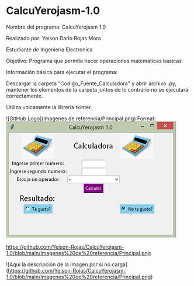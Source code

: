 # CalcuYerojasm-1.0
Nombre del programa: CalcuYerojasm 1.0

Realizado por:
Yeison Darío Rojas Mora

Estudiante de Ingenieria Electronica

Objetivo: Programa que permite hacer operaciones matematicas basicas

Información básica para ejecutar el programa:

Descargar la carpeta "Codigo_Fuente_Calculadora" y abrir archivo .py, mantener los elementos de la carpeta juntos de lo contrario no se ejecutará correctamente.

Utiliza unicamente la libreria tkinter.

![GitHub Logo](Imagenes de referencia/Principal.png)
Format: ![Alt Text](https://github.com/Yeison-Rojas/CalcuYerojasm-1.0/blob/main/Imagenes%20de%20referencia/Principal.png?raw=true)

https://github.com/Yeison-Rojas/CalcuYerojasm-1.0/blob/main/Imagenes%20de%20referencia/Principal.png

![Aquí la descripción de la imagen por si no carga]
(https://github.com/Yeison-Rojas/CalcuYerojasm-1.0/blob/main/Imagenes%20de%20referencia/Principal.png)

